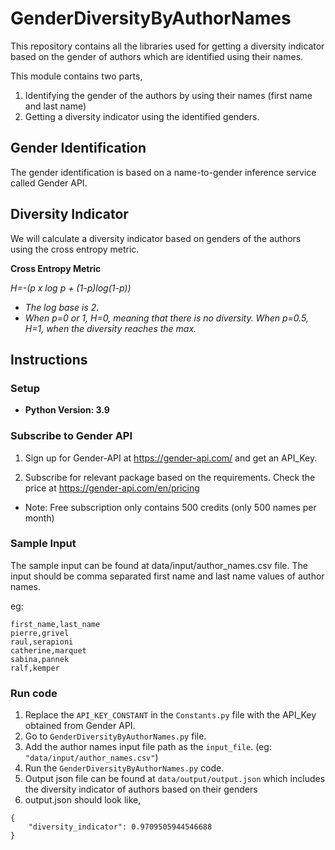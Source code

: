 # GenderDiversityByAuthorNames
This repository contains all the libraries used for getting a diversity indicator based on the gender of authors which are identified using their names. 

This module contains two parts,
1. Identifying the gender of the authors by using their names (first name and last name)
2. Getting a diversity indicator using the identified genders.

## Gender Identification

The gender identification is based on a name-to-gender inference service called Gender API. 

## Diversity Indicator

We will calculate a diversity indicator based on genders of the authors using the cross entropy metric.

**Cross Entropy Metric** 

_H=-(p x log p + (1-p)log(1-p))_

* _The log base is 2._
* _When p=0 or 1, H=0, meaning that there is no diversity. When p=0.5, H=1, when the diversity reaches the max._

## Instructions

### Setup
* **Python Version: 3.9**

### Subscribe to Gender API
1. Sign up for Gender-API at https://gender-api.com/ and get an API_Key.


2. Subscribe for relevant package based on the requirements. Check the price at https://gender-api.com/en/pricing
* Note: Free subscription only contains 500 credits (only 500 names per month)


### Sample Input

The sample input can be found at data/input/author_names.csv file. The input should be comma separated first name and last name values of author names.

eg:
```commandline
first_name,last_name
pierre,grivel
raul,serapioni
catherine,marquet
sabina,pannek
ralf,kemper
```

### Run code

1. Replace the `API_KEY_CONSTANT` in the `Constants.py` file with the API_Key obtained from Gender API.
2. Go to `GenderDiversityByAuthorNames.py` file.
3. Add the author names input file path as the `input_file`. (eg: `"data/input/author_names.csv"`)
4. Run the `GenderDiversityByAuthorNames.py` code.
5. Output json file can be found at `data/output/output.json` which includes the diversity indicator of authors based on their genders
6. output.json should look like,
```commandline
{
    "diversity_indicator": 0.9709505944546688
}
```